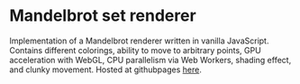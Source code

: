 # Mandelbrot set renderer

Implementation of a Mandelbrot renderer written in vanilla JavaScript. Contains different colorings, ability to move to arbitrary points, GPU acceleration with WebGL, CPU parallelism via Web Workers, shading effect, and clunky movement. Hosted at githubpages
[here](https://ekarpp.github.io/mandelbrot/).
